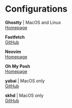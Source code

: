 # Configurations

**Ghostty** | MacOS and Linux  
[Homepage](https://ghostty.org/)

**Fastfetch**  
[GitHub](https://github.com/fastfetch-cli/fastfetch)

**Neovim**  
[Homepage](https://neovim.io/)

**Oh My Posh**  
[Homepage](https://ohmyposh.dev/)

**yabai**  | MacOS only  
[GitHub](https://github.com/koekeishiya/yabai)

**skhd** | MacOS only  
[GitHub](https://github.com/koekeishiya/skhd)
